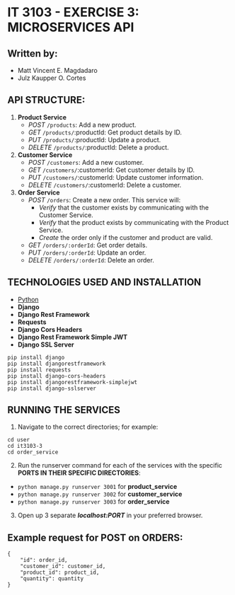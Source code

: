 # IT 3103 - EXERCISE 3: MICROSERVICES API
## Written by:
- Matt Vincent E. Magdadaro
- Julz Kaupper O. Cortes
## API STRUCTURE:
1. **Product Service**
    - *POST* `/products`: Add a new product.
    - *GET* `/products/`:productId: Get product details by ID.
    - *PUT* `/products/`:productId: Update a product.
    - *DELETE* `/products/`:productId: Delete a product.
2. **Customer Service**
    - *POST* `/customers`: Add a new customer.
    - *GET* `/customers/`:customerId: Get customer details by ID.
    - *PUT* `/customers/`:customerId: Update customer information.
    - *DELETE* `/customers/`:customerId: Delete a customer.
3. **Order Service**
    - *POST* `/orders`: Create a new order. This service will:
        - *Verify*  that the customer exists by communicating with the Customer Service.
        - *Verify* that the product exists by communicating with the Product Service.
        - *Create* the order only if the customer and product are valid.
    - *GET* `/orders/:orderId`: Get order details.
    - *PUT* `/orders/:orderId`: Update an order.
    - *DELETE* `/orders/:orderId`: Delete an order.
## TECHNOLOGIES USED AND INSTALLATION
- [Python](https://www.python.org/downloads/)
- **Django**
- **Django Rest Framework**
- **Requests**
- **Django Cors Headers**
- **Django Rest Framework Simple JWT**
- **Django SSL Server**
```
pip install django
pip install djangorestframework
pip install requests
pip install django-cors-headers
pip install djangorestframework-simplejwt
pip install django-sslserver
```
## RUNNING THE SERVICES
1. Navigate to the correct directories; for example:
```
cd user
cd it3103-3
cd order_service
```
2. Run the runserver command for each of the services with the specific **PORTS IN THEIR SPECIFIC DIRECTORIES**:
- `python manage.py runserver 3001` for **product_service**
- `python manage.py runserver 3002` for **customer_service**
- `python manage.py runserver 3003` for **order_service**
3. Open up 3 separate ***localhost:PORT*** in your preferred browser.

## Example request for POST on ORDERS:
```
{
    "id": order_id,
    "customer_id": customer_id,
    "product_id": product_id,
    "quantity": quantity
}
```


